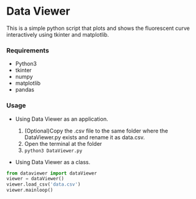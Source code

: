 # Data Viewer

This is a simple python script that plots and shows the fluorescent curve interactively using tkinter and matplotlib.

### Requirements
- Python3
- tkinter
- numpy
- matplotlib
- pandas

### Usage
- Using Data Viewer as an application.
    1. (Optional)Copy the .csv file to the same folder where the DataViewer.py exists and rename it as data.csv.
    2. Open the terminal at the folder
    3. `python3 DataViewer.py`

- Using Data Viewer as a class.
```python
from dataviewer import dataViewer
viewer = dataViewer()
viewer.load_csv('data.csv')
viewer.mainloop()
```

